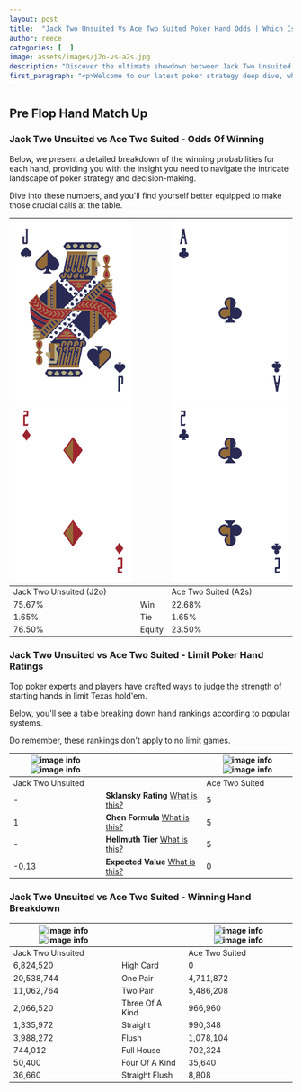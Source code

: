 ```yaml
---
layout: post
title:  "Jack Two Unsuited Vs Ace Two Suited Poker Hand Odds | Which Is The Better Hand In Poker? A Complete Guide"
author: reece
categories: [  ]
image: assets/images/j2o-vs-a2s.jpg
description: "Discover the ultimate showdown between Jack Two Unsuited and Ace Two Suited in poker! Uncover the odds, strategies, and scenarios where one hand triumphs over the other. Get ready to up your poker game with this thrilling analysis."
first_paragraph: "<p>Welcome to our latest poker strategy deep dive, where we're pitting two distinct hands against each other in a high-stakes showdown: Jack Two Unsuited vs Ace Two Suited.</p><p>In the dynamic world of poker, every decision counts, and knowing which hand holds the upper hand is key to your success at the table.</p><p>In this article, we'll dissect these two hands, explore the scenarios where one dominates the other, and equip you with the knowledge to make strategic choices that can tip the odds in your favor.</p><p>Get ready to unravel the intriguing dynamics of these poker hands and elevate your game to new heights.</p>"
---
```




[comment]: # (sp0)

## Pre Flop Hand Match Up

<div class="table hand-ratings" markdown="1"> 



### Jack Two Unsuited vs Ace Two Suited - Odds Of Winning

Below, we present a detailed breakdown of the winning probabilities for each hand, providing you with the insight you need to navigate the intricate landscape of poker strategy and decision-making. 

Dive into these numbers, and you'll find yourself better equipped to make those crucial calls at the table.


    
| ![image info](assets/images/hand1/j.png) ![image info](assets/images/hand1/2o.png) |  | ![image info](assets/images/hand2/a.png) ![image info](assets/images/hand2/2.png) |
| -------- | -------- | -------- |
| Jack Two Unsuited (J2o) |  | Ace Two Suited (A2s) |
| 75.67% | Win | 22.68% |
| 1.65% | Tie | 1.65% |
| 76.50% | Equity | 23.50% |




[comment]: # (sp1)



### Jack Two Unsuited vs Ace Two Suited - Limit Poker Hand Ratings

Top poker experts and players have crafted ways to judge the strength of starting hands in limit Texas hold'em. 

Below, you'll see a table breaking down hand rankings according to popular systems. 

Do remember, these rankings don't apply to no limit games.


    
| ![image info](https://www.riverpairs.com/assets/images/hand1/j.png) ![image info](https://www.riverpairs.com/assets/images/hand1/2o.png) |  | ![image info](https://www.riverpairs.com/assets/images/hand2/a.png) ![image info](https://www.riverpairs.com/assets/images/hand2/2.png) |
| -------- | -------- | -------- |
| Jack Two Unsuited |  | Ace Two Suited |
| - | **Sklansky Rating** [What is this?](/sklansky-rating-explained) | 5 |
| 1 | **Chen Formula** [What is this?](/chen-formula-explained) | 5 |
| - | **Hellmuth Tier** [What is this?](/Hellmuth-tier-explained) | 5 |
| -0.13 | **Expected Value** [What is this?](/expected-value-explained) | 0 |




[comment]: # (sp2)



### Jack Two Unsuited vs Ace Two Suited - Winning Hand Breakdown


    
| ![image info](https://www.riverpairs.com/assets/images/hand1/j.png) ![image info](https://www.riverpairs.com/assets/images/hand1/2o.png) |  | ![image info](https://www.riverpairs.com/assets/images/hand2/a.png) ![image info](https://www.riverpairs.com/assets/images/hand2/2.png) |
| -------- | -------- | -------- |
| Jack Two Unsuited |  | Ace Two Suited |
| 6,824,520 | High Card | 0 |
| 20,538,744 | One Pair | 4,711,872 |
| 11,062,764 | Two Pair | 5,486,208 |
| 2,066,520 | Three Of A Kind | 966,960 |
| 1,335,972 | Straight | 990,348 |
| 3,988,272 | Flush | 1,078,104 |
| 744,012 | Full House | 702,324 |
| 50,400 | Four Of A Kind | 35,640 |
| 36,660 | Straight Flush | 8,808 |




[comment]: # (sp3)



</div>

[comment]: # (sp4)



[comment]: # (sp5)

